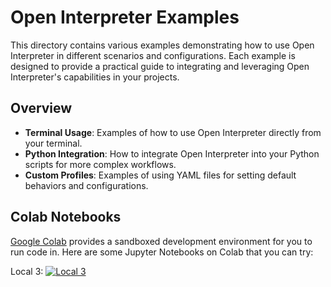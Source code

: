 # Open Interpreter Examples

This directory contains various examples demonstrating how to use Open Interpreter in different scenarios and configurations. Each example is designed to provide a practical guide to integrating and leveraging Open Interpreter's capabilities in your projects.

## Overview

- **Terminal Usage**: Examples of how to use Open Interpreter directly from your terminal.
- **Python Integration**: How to integrate Open Interpreter into your Python scripts for more complex workflows.
- **Custom Profiles**: Examples of using YAML files for setting default behaviors and configurations.

## Colab Notebooks

[Google Colab](https://colab.google/) provides a sandboxed development environment for you to run code in. Here are some Jupyter Notebooks on Colab that you can try:

Local 3: [![Local 3](https://colab.research.google.com/assets/colab-badge.svg)](https://colab.research.google.com/drive/1jWKKwVCQneCTB5VNQNWO0Wxqg1vG_E1T#scrollTo=13ISLtY9_v7g)
